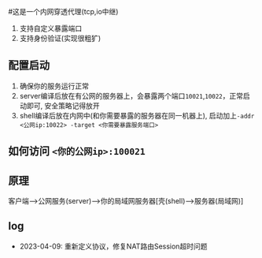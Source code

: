 #这是一个内网穿透代理(tcp,io中继)
1. 支持自定义暴露端口
2. 支持身份验证(实现很粗犷)

## 配置启动

1. 确保你的服务运行正常
2. server编译后放在有公网的服务器上，会暴露两个端口`10021`,`10022`，正常启动即可, 安全策略记得放开
3. shell编译后放在内网中(和你需要暴露的服务器在同一机器上), 启动加上`-addr <公网ip:10022> -target <你需要暴露服务端口>`

## 如何访问 `<你的公网ip>:100021`

## 原理

客户端-->公网服务(server)-->你的局域网服务器[壳(shell)-->服务器(局域网)]

## log

* 2023-04-09: 重新定义协议，修复NAT路由Session超时问题